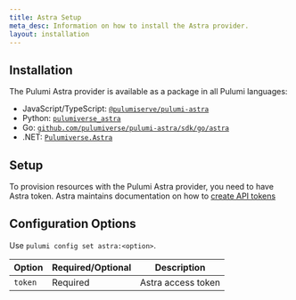 ```yaml
---
title: Astra Setup
meta_desc: Information on how to install the Astra provider.
layout: installation
---
```


## Installation

The Pulumi Astra provider is available as a package in all Pulumi languages:

* JavaScript/TypeScript: [`@pulumiserve/pulumi-astra`](https://www.npmjs.com/package/@pulumiverse/astra)
* Python: [`pulumiverse_astra`](https://pypi.org/project/pulumiverse-astra/)
* Go: [`github.com/pulumiverse/pulumi-astra/sdk/go/astra`](https://pkg.go.dev/github.com/pulumiverse/pulumi-astra/sdk)
* .NET: [`Pulumiverse.Astra`](https://www.nuget.org/packages/Pulumiverse.Astra)

## Setup

To provision resources with the Pulumi Astra provider, you need to have Astra token. Astra maintains documentation on how to [create API tokens](https://docs.datastax.com/en/astra/docs/manage/org/managing-org.html#_manage_application_tokens)

## Configuration Options

Use `pulumi config set astra:<option>`.

| Option | Required/Optional | Description |
|-----|------|----|
| `token`| Required | Astra access token |
